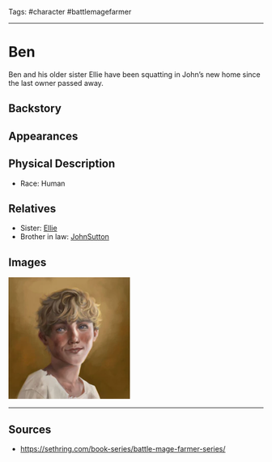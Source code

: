 Tags: #character #battlemagefarmer 

---
# Ben

Ben and his older sister Ellie have been squatting in John’s new home since the last owner passed away.

## Backstory

## Appearances

## Physical Description

- Race: Human

## Relatives

- Sister: [Ellie](Ellie.md)
- Brother in law: [JohnSutton](JohnSutton.md)

## Images

![](../Resources/Attachments/Ben_1.png)

---
## Sources
- https://sethring.com/book-series/battle-mage-farmer-series/
